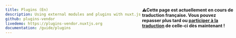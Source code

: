 ```yaml
---
title: Plugins (En)
description: Using external modules and plugins with nuxt.js
github: plugins-vendor
livedemo: https://plugins-vendor.nuxtjs.org
documentation: /guide/plugins
---
```


<p style="width: 294px;position: fixed; top : 64px; right: 4px;" class="Alert Alert--orange"><strong>⚠Cette page est actuellement en cours de traduction française. Vous pouvez repasser plus tard ou <a href="https://github.com/vuejs-fr/nuxt" target="_blank">participer à la traduction</a> de celle-ci dès maintenant !</strong></p>
